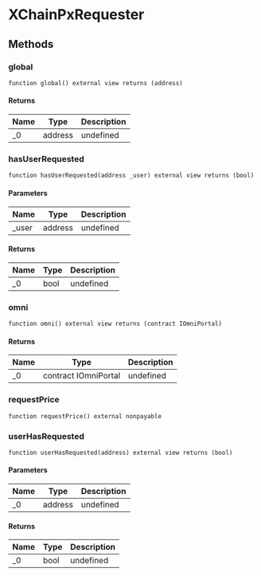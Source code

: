 # XChainPxRequester









## Methods

### global

```solidity
function global() external view returns (address)
```






#### Returns

| Name | Type | Description |
|---|---|---|
| _0 | address | undefined |

### hasUserRequested

```solidity
function hasUserRequested(address _user) external view returns (bool)
```





#### Parameters

| Name | Type | Description |
|---|---|---|
| _user | address | undefined |

#### Returns

| Name | Type | Description |
|---|---|---|
| _0 | bool | undefined |

### omni

```solidity
function omni() external view returns (contract IOmniPortal)
```






#### Returns

| Name | Type | Description |
|---|---|---|
| _0 | contract IOmniPortal | undefined |

### requestPrice

```solidity
function requestPrice() external nonpayable
```






### userHasRequested

```solidity
function userHasRequested(address) external view returns (bool)
```





#### Parameters

| Name | Type | Description |
|---|---|---|
| _0 | address | undefined |

#### Returns

| Name | Type | Description |
|---|---|---|
| _0 | bool | undefined |




